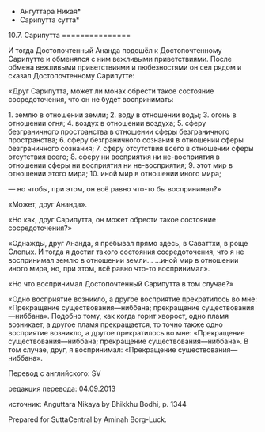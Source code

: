 * Ангуттара Никая*
* Сарипутта сутта*

10\.7\. Сарипутта
\=\=\=\=\=\=\=\=\=\=\=\=\=\=\=

И тогда Достопочтенный Ананда подошёл к Достопочтенному Сарипутте и обменялся с ним вежливыми приветствиями\. После обмена вежливыми приветствиями и любезностями он сел рядом и сказал Достопочтенному Сарипутте:

«Друг Сарипутта, может ли монах обрести такое состояние сосредоточения, что он не будет воспринимать:

1\. землю в отношении земли;
2\. воду в отношении воды;
3\. огонь в отношении огня;
4\. воздух в отношении воздуха;
5\. сферу безграничного пространства в отношении сферы безграничного пространства;
6\. сферу безграничного сознания в отношении сферы безграничного сознания;
7\. сферу отсутствия всего в отношении сферы отсутствия всего;
8\. сферу ни восприятия ни не\-восприятия в отношении сферы ни восприятия ни не\-восприятия;
9\. этот мир в отношении этого мира;
10\. иной мир в отношении иного мира;

— но чтобы, при этом, он всё равно что\-то бы воспринимал?»

«Может, друг Ананда»\.

«Но как, друг Сарипутта, он может обрести такое состояние сосредоточения?»

«Однажды, друг Ананда, я пребывал прямо здесь, в Саваттхи, в роще Слепых\. И тогда я достиг такого состояния сосредоточения, что я не воспринимал землю в отношении земли… …иной мир в отношении иного мира, но, при этом, всё равно что\-то воспринимал»\.

«Но что воспринимал Достопочтенный Сарипутта в том случае?»

«Одно восприятие возникло, а другое восприятие прекратилось во мне: «Прекращение существования—ниббана; прекращение существования—ниббана»\. Подобно тому, как когда горит хворост, одно пламя возникает, а другое пламя прекращается, то точно также одно восприятие возникло, а другое прекратилось во мне: «Прекращение существования—ниббана; прекращение существования—ниббана»\. В том случае, друг, я воспринимал: «Прекращение существования—ниббана»\.

Перевод с английского: SV

редакция перевода: 04\.09\.2013

источник: Anguttara Nikaya by Bhikkhu Bodhi, p\. 1344

Prepared for SuttaCentral by Aminah Borg\-Luck\.